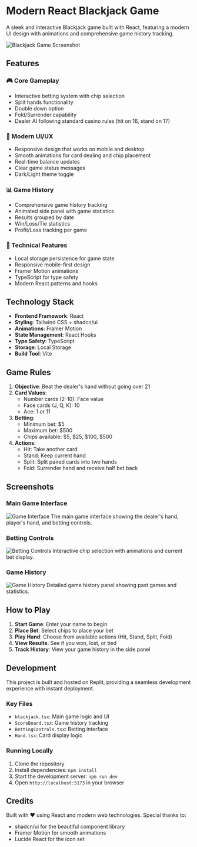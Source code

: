 # Modern React Blackjack Game

A sleek and interactive Blackjack game built with React, featuring a modern UI design with animations and comprehensive game history tracking.

![Blackjack Game Screenshot](/attached_assets/Blackjack.png)

## Features

### 🎮 Core Gameplay
- Interactive betting system with chip selection
- Split hands functionality
- Double down option
- Fold/Surrender capability
- Dealer AI following standard casino rules (hit on 16, stand on 17)

### 💫 Modern UI/UX
- Responsive design that works on mobile and desktop
- Smooth animations for card dealing and chip placement
- Real-time balance updates
- Clear game status messages
- Dark/Light theme toggle

### 📊 Game History
- Comprehensive game history tracking
- Animated side panel with game statistics
- Results grouped by date
- Win/Loss/Tie statistics
- Profit/Loss tracking per game

### 🎯 Technical Features
- Local storage persistence for game state
- Responsive mobile-first design
- Framer Motion animations
- TypeScript for type safety
- Modern React patterns and hooks

## Technology Stack

- **Frontend Framework**: React
- **Styling**: Tailwind CSS + shadcn/ui
- **Animations**: Framer Motion
- **State Management**: React Hooks
- **Type Safety**: TypeScript
- **Storage**: Local Storage
- **Build Tool**: Vite

## Game Rules

1. **Objective**: Beat the dealer's hand without going over 21
2. **Card Values**:
   - Number cards (2-10): Face value
   - Face cards (J, Q, K): 10
   - Ace: 1 or 11
3. **Betting**:
   - Minimum bet: $5
   - Maximum bet: $500
   - Chips available: $5, $25, $100, $500
4. **Actions**:
   - Hit: Take another card
   - Stand: Keep current hand
   - Split: Split paired cards into two hands
   - Fold: Surrender hand and receive half bet back

## Screenshots

### Main Game Interface
![Game Interface](./attached_assets/game-interface.png)
The main game interface showing the dealer's hand, player's hand, and betting controls.

### Betting Controls
![Betting Controls](./attached_assets/betting-controls.png)
Interactive chip selection with animations and current bet display.

### Game History
![Game History](./attached_assets/game-history.png)
Detailed game history panel showing past games and statistics.

## How to Play

1. **Start Game**: Enter your name to begin
2. **Place Bet**: Select chips to place your bet
3. **Play Hand**: Choose from available actions (Hit, Stand, Split, Fold)
4. **View Results**: See if you won, lost, or tied
5. **Track History**: View your game history in the side panel

## Development

This project is built and hosted on Replit, providing a seamless development experience with instant deployment.

### Key Files

- `blackjack.tsx`: Main game logic and UI
- `ScoreBoard.tsx`: Game history tracking
- `BettingControls.tsx`: Betting interface
- `Hand.tsx`: Card display logic

### Running Locally

1. Clone the repository
2. Install dependencies: `npm install`
3. Start the development server: `npm run dev`
4. Open `http://localhost:5173` in your browser

## Credits

Built with ❤️ using React and modern web technologies. Special thanks to:
- shadcn/ui for the beautiful component library
- Framer Motion for smooth animations
- Lucide React for the icon set
